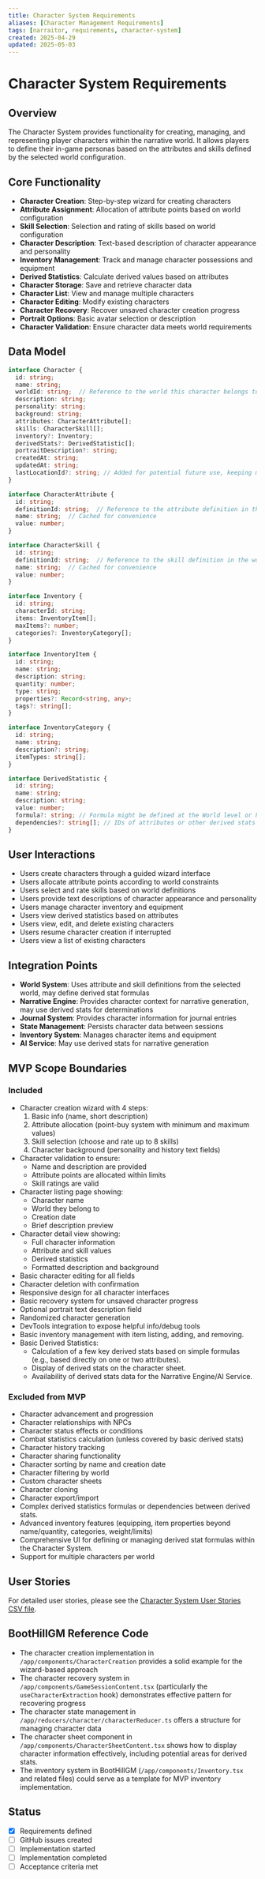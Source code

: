 ```yaml
---
title: Character System Requirements
aliases: [Character Management Requirements]
tags: [narraitor, requirements, character-system]
created: 2025-04-29
updated: 2025-05-03
---
```


# Character System Requirements

## Overview
The Character System provides functionality for creating, managing, and representing player characters within the narrative world. It allows players to define their in-game personas based on the attributes and skills defined by the selected world configuration.

## Core Functionality
- **Character Creation**: Step-by-step wizard for creating characters
- **Attribute Assignment**: Allocation of attribute points based on world configuration
- **Skill Selection**: Selection and rating of skills based on world configuration
- **Character Description**: Text-based description of character appearance and personality
- **Inventory Management**: Track and manage character possessions and equipment
- **Derived Statistics**: Calculate derived values based on attributes
- **Character Storage**: Save and retrieve character data
- **Character List**: View and manage multiple characters
- **Character Editing**: Modify existing characters
- **Character Recovery**: Recover unsaved character creation progress
- **Portrait Options**: Basic avatar selection or description
- **Character Validation**: Ensure character data meets world requirements

## Data Model

```typescript
interface Character {
  id: string;
  name: string;
  worldId: string;  // Reference to the world this character belongs to
  description: string;
  personality: string;
  background: string;
  attributes: CharacterAttribute[];
  skills: CharacterSkill[];
  inventory?: Inventory;
  derivedStats?: DerivedStatistic[];
  portraitDescription?: string;
  createdAt: string;
  updatedAt: string;
  lastLocationId?: string; // Added for potential future use, keeping minimal for MVP
}

interface CharacterAttribute {
  id: string;
  definitionId: string;  // Reference to the attribute definition in the world
  name: string;  // Cached for convenience
  value: number;
}

interface CharacterSkill {
  id: string;
  definitionId: string;  // Reference to the skill definition in the world
  name: string;  // Cached for convenience
  value: number;
}

interface Inventory {
  id: string;
  characterId: string;
  items: InventoryItem[];
  maxItems?: number;
  categories?: InventoryCategory[];
}

interface InventoryItem {
  id: string;
  name: string;
  description: string;
  quantity: number;
  type: string;
  properties?: Record<string, any>;
  tags?: string[];
}

interface InventoryCategory {
  id: string;
  name: string;
  description?: string;
  itemTypes: string[];
}

interface DerivedStatistic {
  id: string;
  name: string;
  description: string;
  value: number;
  formula?: string; // Formula might be defined at the World level or here for simple cases
  dependencies?: string[]; // IDs of attributes or other derived stats
}
```

## User Interactions
- Users create characters through a guided wizard interface
- Users allocate attribute points according to world constraints
- Users select and rate skills based on world definitions
- Users provide text descriptions of character appearance and personality
- Users manage character inventory and equipment
- Users view derived statistics based on attributes
- Users view, edit, and delete existing characters
- Users resume character creation if interrupted
- Users view a list of existing characters

## Integration Points
- **World System**: Uses attribute and skill definitions from the selected world, may define derived stat formulas
- **Narrative Engine**: Provides character context for narrative generation, may use derived stats for determinations
- **Journal System**: Provides character information for journal entries
- **State Management**: Persists character data between sessions
- **Inventory System**: Manages character items and equipment
- **AI Service**: May use derived stats for narrative generation

## MVP Scope Boundaries

### Included
- Character creation wizard with 4 steps:
  1. Basic info (name, short description)
  2. Attribute allocation (point-buy system with minimum and maximum values)
  3. Skill selection (choose and rate up to 8 skills)
  4. Character background (personality and history text fields)
- Character validation to ensure:
  - Name and description are provided
  - Attribute points are allocated within limits
  - Skill ratings are valid
- Character listing page showing:
  - Character name
  - World they belong to
  - Creation date
  - Brief description preview
- Character detail view showing:
  - Full character information
  - Attribute and skill values
  - Derived statistics
  - Formatted description and background
- Basic character editing for all fields
- Character deletion with confirmation
- Responsive design for all character interfaces
- Basic recovery system for unsaved character progress
- Optional portrait text description field
- Randomized character generation
- DevTools integration to expose helpful info/debug tools
- Basic inventory management with item listing, adding, and removing.
- Basic Derived Statistics:
  - Calculation of a few key derived stats based on simple formulas (e.g., based directly on one or two attributes).
  - Display of derived stats on the character sheet.
  - Availability of derived stats data for the Narrative Engine/AI Service.

### Excluded from MVP
- Character advancement and progression
- Character relationships with NPCs
- Character status effects or conditions
- Combat statistics calculation (unless covered by basic derived stats)
- Character history tracking
- Character sharing functionality
- Character sorting by name and creation date
- Character filtering by world
- Custom character sheets
- Character cloning
- Character export/import
- Complex derived statistics formulas or dependencies between derived stats.
- Advanced inventory features (equipping, item properties beyond name/quantity, categories, weight/limits)
- Comprehensive UI for defining or managing derived stat formulas within the Character System.
- Support for multiple characters per world

## User Stories
For detailed user stories, please see the [Character System User Stories CSV file](./character-system-user-stories.csv).

## BootHillGM Reference Code
- The character creation implementation in `/app/components/CharacterCreation` provides a solid example for the wizard-based approach
- The character recovery system in `/app/components/GameSessionContent.tsx` (particularly the `useCharacterExtraction` hook) demonstrates effective pattern for recovering progress
- The character state management in `/app/reducers/character/characterReducer.ts` offers a structure for managing character data
- The character sheet component in `/app/components/CharacterSheetContent.tsx` shows how to display character information effectively, including potential areas for derived stats.
- The inventory system in BootHillGM (`/app/components/Inventory.tsx` and related files) could serve as a template for MVP inventory implementation.

## Status
- [x] Requirements defined
- [ ] GitHub issues created
- [ ] Implementation started
- [ ] Implementation completed
- [ ] Acceptance criteria met